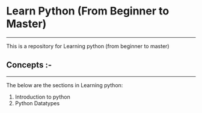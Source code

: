 # Learn Python (From Beginner to Master)
---
This is a repository for Learning python (from beginner to master)

## Concepts :-
---
The below are the sections in Learning python:

1. Introduction to python
2. Python Datatypes